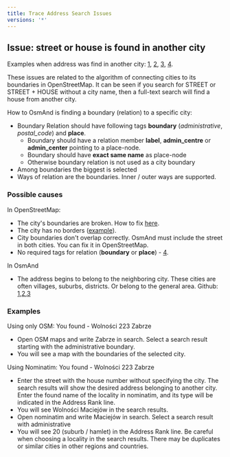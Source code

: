 ```yaml
---
title: Trace Address Search Issues
versions: '*'
---
```


## Issue: street or house is found in another city 

Examples when address was find in another city: [1](https://github.com/osmandapp/OsmAnd/issues/10679), [2](https://github.com/osmandapp/OsmAnd/issues/10677), [3](https://github.com/osmandapp/OsmAnd/issues/10699), [4](https://github.com/osmandapp/OsmAnd/issues/10921).

These issues are related to the algorithm of connecting cities to its boundaries in OpenStreetMap. It can be seen if you search for STREET or STREET + HOUSE without a city name, then a full-text search will find a house from another city.

How to OsmAnd is finding a boundary (relation) to a specific city:
- Boundary Relation should have following tags **boundary** (*administrative*, *postal_code*) and **place**.
  - Boundary should have a relation member **label**, **admin_centre** or **admin_center** pointing to a place-node.
  - Boundary should have **exact same name** as place-node
  - Otherwise boundary relation is not used as a city boundary
- Among boundaries the biggest is selected 
- Ways of relation are the boundaries. Inner / outer ways are supported.

### Possible causes

In OpenStreetMap:
- The city's boundaries are broken. How to fix [here](https://help.openstreetmap.org/questions/1053/how-do-i-fix-inconsistent-boundaries).
- The city has no borders ([example](https://github.com/osmandapp/OsmAnd/issues/10699)).
- City boundaries don't overlap correctly. OsmAnd must include the street in both cities. You can fix it in OpenStreetMap.
- No required tags for relation (**boundary** or **place**) - [4](https://github.com/osmandapp/OsmAnd/issues/10921).

In OsmAnd
- The address begins to belong to the neighboring city. These cities are often villages, suburbs, districts. Or belong to the general area. Github: [1](https://github.com/osmandapp/OsmAnd/issues/10559),[2](https://github.com/osmandapp/OsmAnd/issues/10679),[3](https://github.com/osmandapp/OsmAnd/issues/10730)

### Examples

Using only OSM: You found - Wolności 223 Zabrze

- Open OSM maps and write Zabrze in search. Select a search result starting with the administrative boundary.
- You will see a map with the boundaries of the selected city.

Using Nominatim: You found - Wolności 223 Zabrze

- Enter the street with the house number without specifying the city. The search results will show the desired address belonging to another city. Enter the found name of the locality in nominatim, and its type will be indicated in the Address Rank line.
- You will see Wolności Maciejów in the search results.
- Open nominatim and write Maciejów in search. Select a search result with administrative
- You will see 20 (suburb / hamlet) in the Address Rank line.
Be careful when choosing a locality in the search results. There may be duplicates or similar cities in other regions and countries.
